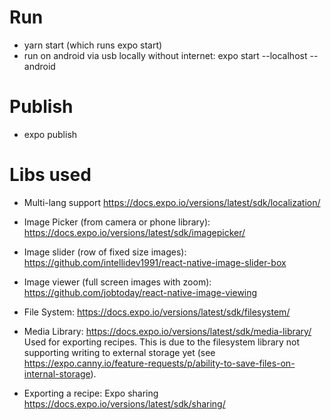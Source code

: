 
# Run
- yarn start (which runs expo start)
- run on android via usb locally without internet: expo start --localhost --android

# Publish
- expo publish

# Libs used
- Multi-lang support https://docs.expo.io/versions/latest/sdk/localization/
- Image Picker (from camera or phone library): https://docs.expo.io/versions/latest/sdk/imagepicker/
- Image slider (row of fixed size images): https://github.com/intellidev1991/react-native-image-slider-box
- Image viewer (full screen images with zoom): https://github.com/jobtoday/react-native-image-viewing
- File System: https://docs.expo.io/versions/latest/sdk/filesystem/

- Media Library: https://docs.expo.io/versions/latest/sdk/media-library/
Used for exporting recipes. This is due to the filesystem library not
supporting writing to external storage yet (see
https://expo.canny.io/feature-requests/p/ability-to-save-files-on-internal-storage).

- Exporting a recipe: Expo sharing https://docs.expo.io/versions/latest/sdk/sharing/
